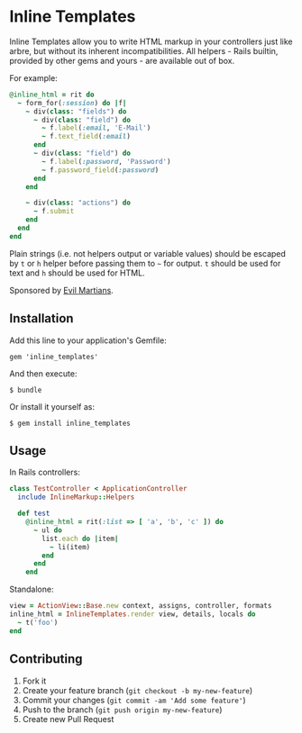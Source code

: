 # Inline Templates

Inline Templates allow you to write HTML markup in your controllers just like arbre, but without its inherent incompatibilities. All helpers - Rails builtin, provided by other gems and yours - are available out of box.

For example:
```ruby
@inline_html = rit do
  ~ form_for(:session) do |f|
    ~ div(class: "fields") do
      ~ div(class: "field") do
        ~ f.label(:email, 'E-Mail')
        ~ f.text_field(:email)
      end
      ~ div(class: "field") do
        ~ f.label(:password, 'Password')
        ~ f.password_field(:password)
      end
    end

    ~ div(class: "actions") do
      ~ f.submit
    end
  end
end
```

Plain strings (i.e. not helpers output or variable values) should be escaped by `t` or `h` helper before passing them to `~` for output. `t` should be used for text and `h` should be used for HTML.

Sponsored by [Evil Martians](http://evilmartians.com/).

## Installation

Add this line to your application's Gemfile:

    gem 'inline_templates'

And then execute:

    $ bundle

Or install it yourself as:

    $ gem install inline_templates

## Usage

In Rails controllers:
```ruby
class TestController < ApplicationController
  include InlineMarkup::Helpers

  def test
    @inline_html = rit(:list => [ 'a', 'b', 'c' ]) do
      ~ ul do
        list.each do |item|
          ~ li(item)
        end
      end
    end
```

Standalone:
```ruby
view = ActionView::Base.new context, assigns, controller, formats
inline_html = InlineTemplates.render view, details, locals do
  ~ t('foo')
end
```

## Contributing

1. Fork it
2. Create your feature branch (`git checkout -b my-new-feature`)
3. Commit your changes (`git commit -am 'Add some feature'`)
4. Push to the branch (`git push origin my-new-feature`)
5. Create new Pull Request

